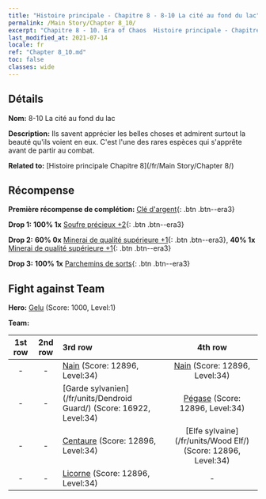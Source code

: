 ```yaml
---
title: "Histoire principale - Chapitre 8 - 8-10 La cité au fond du lac"
permalink: /Main Story/Chapter 8_10/
excerpt: "Chapitre 8 - 10. Era of Chaos  Histoire principale - Chapitre 8_10. 8-10 La cité au fond du lac"
last_modified_at: 2021-07-14
locale: fr
ref: "Chapter 8_10.md"
toc: false
classes: wide
---
```


## Détails

 **Nom:** 8-10 La cité au fond du lac

 **Description:** Ils savent apprécier les belles choses et admirent surtout la beauté qu'ils voient en eux. C'est l'une des rares espèces qui s'apprête avant de partir au combat.

 **Related to:** [Histoire principale Chapitre 8](/fr/Main Story/Chapter 8/)

## Récompense

 **Première récompense de complétion:** [Clé d'argent](/ItemsFR/con_693/){: .btn .btn--era3}

 **Drop 1:** **100% 1x** [Soufre précieux +2](/ItemsFR/mat_29/){: .btn .btn--era3}

 **Drop 2:** **60% 0x** [Minerai de qualité supérieure +1](/ItemsFR/mat_19/){: .btn .btn--era3}, **40% 1x** [Minerai de qualité supérieure +1](/ItemsFR/mat_19/){: .btn .btn--era3}

 **Drop 3:** **100% 1x** [Parchemins de sorts](/ItemsFR/con_694/){: .btn .btn--era3}


## Fight against Team
 **Hero:** [Gelu](/fr/heroes/Gelu/) (Score: 1000, Level:1)

 **Team:**


  | 1st row | 2nd row | 3rd row | 4th row |
  |:----:|:----:|:----|:----:|
  | - | - | [Nain](/fr/units/Dwarf/) (Score: 12896, Level:34)  | [Nain](/fr/units/Dwarf/) (Score: 12896, Level:34)  |
  | - | - | [Garde sylvanien](/fr/units/Dendroid Guard/) (Score: 16922, Level:34)  | [Pégase](/fr/units/Pegasus/) (Score: 12896, Level:34)  |
  | - | - | [Centaure](/fr/units/Centaur/) (Score: 12896, Level:34)  | [Elfe sylvaine](/fr/units/Wood Elf/) (Score: 12896, Level:34)  |
  | - | - | [Licorne](/fr/units/Unicorn/) (Score: 12896, Level:34)  | - |


